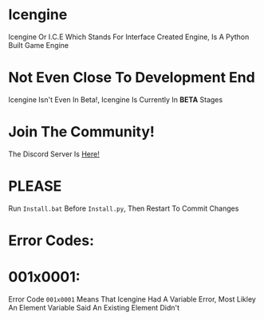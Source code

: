 # Icengine
Icengine Or I.C.E Which Stands For Interface Created Engine, Is A Python Built Game Engine
# Not Even Close To Development End
Icengine Isn't Even In Beta!, Icengine Is Currently In **BETA** Stages
# Join The Community!
The Discord Server Is [Here!](https://discord.com/invite/MYpWwDQrXR)
# PLEASE
Run `Install.bat` Before `Install.py`, Then Restart To Commit Changes


# Error Codes:
# **001x0001:**
Error Code `001x0001` Means That Icengine Had A Variable Error,
Most Likley An Element Variable Said An Existing Element Didn't
